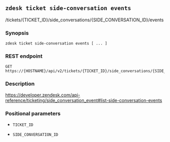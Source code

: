 ## `zdesk ticket side-conversation events`

/tickets/{TICKET_ID}/side_conversations/{SIDE_CONVERSATION_ID}/events

### Synopsis

    zdesk ticket side-conversation events [ ... ]

### REST endpoint

    GET https://{HOSTNAME}/api/v2/tickets/{TICKET_ID}/side_conversations/{SIDE_CONVERSATION_ID}/events

### Description

https://developer.zendesk.com/api-reference/ticketing/side_conversation_event#list-side-conversation-events

### Positional parameters

* `TICKET_ID`

* `SIDE_CONVERSATION_ID`

